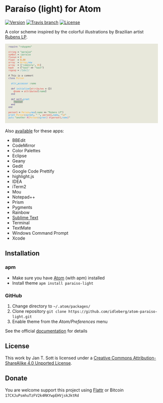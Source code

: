 # Paraíso (light) for Atom

[![Version](https://img.shields.io/apm/v/paraiso-light.svg?style=flat-square)](https://atom.io/themes/paraiso-light)
[![Travis branch](https://img.shields.io/travis/idleberg/atom-paraiso-light/master.svg?style=flat-square)](https://travis-ci.org/idleberg/atom-paraiso-light)
[![License](https://img.shields.io/apm/l/paraiso-light.svg?style=flat-square)](http://creativecommons.org/licenses/by-sa/4.0/deed.en_US)

A color scheme inspired by the colorful illustrations by Brazilian artist [Rubens LP](http://www.rubenslp.com.br/).

![Screenshot](https://raw.githubusercontent.com/idleberg/atom-paraiso-light/master/screenshot.png)

Also [available](https://github.com/search?q=%40idleberg+paraiso) for these apps:

* BBEdit
* CodeMirror
* Color Palettes
* Eclipse
* Geany
* Gedit
* Google Code Prettify
* highlight.js
* IDEA
* iTerm2
* Mou
* Notepad++
* Prism
* Pygments
* Rainbow
* [Sublime Text](https://github.com/idleberg/Paraiso.tmTheme)
* Terminal
* TextMate
* Windows Command Prompt
* Xcode

## Installation

### apm

* Make sure you have [Atom](https://atom.io/) (with apm) installed
* Install theme `apm install paraiso-light`

### GitHub

1. Change directory to `~/.atom/packages/`
2. Clone repository `git clone https://github.com/idleberg/atom-paraiso-light.git`
3. Enable theme from the *Atom/Preferences* menu

See the official [documentation](https://atom.io/docs/latest/converting-a-text-mate-theme) for details

## License

This work by Jan T. Sott is licensed under a [Creative Commons Attribution-ShareAlike 4.0 Unported License](http://creativecommons.org/licenses/by-sa/4.0/deed.en_US).

## Donate

You are welcome support this project using [Flattr](https://flattr.com/submit/auto?user_id=idleberg&url=https://github.com/idleberg/atom-paraiso-light) or Bitcoin `17CXJuPsmhuTzFV2k4RKYwpEHVjskJktRd`